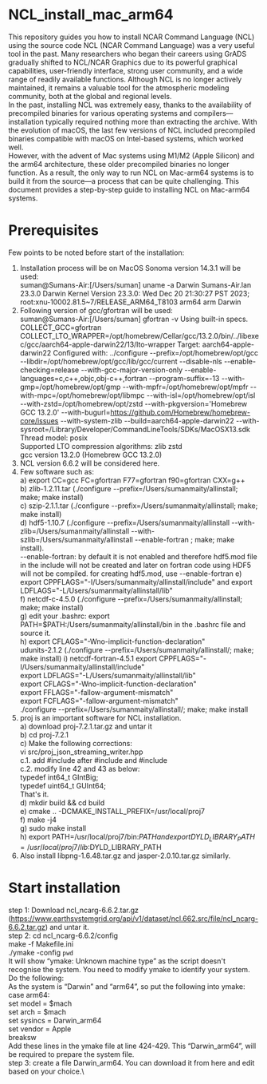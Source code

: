 # NCL_install_mac_arm64
This repository guides you how to install NCAR Command Language (NCL) using the source code
NCL (NCAR Command Language) was a very useful tool in the past. Many researchers who began their careers using GrADS gradually shifted to NCL/NCAR Graphics due to its powerful graphical capabilities, user-friendly interface, strong user community, and a wide range of readily available functions. Although NCL is no longer actively maintained, it remains a valuable tool for the atmospheric modeling community, both at the global and regional levels.\
In the past, installing NCL was extremely easy, thanks to the availability of precompiled binaries for various operating systems and compilers—installation typically required nothing more than extracting the archive. With the evolution of macOS, the last few versions of NCL included precompiled binaries compatible with macOS on Intel-based systems, which worked well.\
However, with the advent of Mac systems using M1/M2 (Apple Silicon) and the arm64 architecture, these older precompiled binaries no longer function. As a result, the only way to run NCL on Mac-arm64 systems is to build it from the source—a process that can be quite challenging. This document provides a step-by-step guide to installing NCL on Mac-arm64 systems.
# Prerequisites
Few points to be noted before start of the installation:
1. Installation process will be on MacOS Sonoma version 14.3.1 will be used:\
suman@Sumans-Air:[/Users/suman] uname -a
Darwin Sumans-Air.lan 23.3.0 Darwin Kernel Version 23.3.0: Wed Dec 20 21:30:27 PST 2023; root:xnu-10002.81.5~7/RELEASE_ARM64_T8103 arm64 arm Darwin
2. Following version of gcc/gfortran will be used:\
suman@Sumans-Air:[/Users/suman] gfortran -v
Using built-in specs.
COLLECT_GCC=gfortran
COLLECT_LTO_WRAPPER=/opt/homebrew/Cellar/gcc/13.2.0/bin/../libexec/gcc/aarch64-apple-darwin22/13/lto-wrapper
Target: aarch64-apple-darwin22
Configured with: ../configure --prefix=/opt/homebrew/opt/gcc --libdir=/opt/homebrew/opt/gcc/lib/gcc/current --disable-nls --enable-checking=release --with-gcc-major-version-only --enable-languages=c,c++,objc,obj-c++,fortran --program-suffix=-13 --with-gmp=/opt/homebrew/opt/gmp --with-mpfr=/opt/homebrew/opt/mpfr --with-mpc=/opt/homebrew/opt/libmpc --with-isl=/opt/homebrew/opt/isl --with-zstd=/opt/homebrew/opt/zstd --with-pkgversion='Homebrew GCC 13.2.0' --with-bugurl=https://github.com/Homebrew/homebrew-core/issues --with-system-zlib --build=aarch64-apple-darwin22 --with-sysroot=/Library/Developer/CommandLineTools/SDKs/MacOSX13.sdk\
Thread model: posix\
Supported LTO compression algorithms: zlib zstd\
gcc version 13.2.0 (Homebrew GCC 13.2.0)
3. NCL version 6.6.2 will be considered here.
4. Few software such as:\
  a) export CC=gcc FC=gfortran F77=gfortran f90=gfortran CXX=g++\
  b) zlib-1.2.11.tar (./configure --prefix=/Users/sumanmaity/allinstall; make; make install)\
  c) szip-2.1.1.tar (./configure --prefix=/Users/sumanmaity/allinstall; make; make install)\
  d) hdf5-1.10.7 (./configure --prefix=/Users/sumanmaity/allinstall --with-zlib=/Users/sumanmaity/allinstall --with-szlib=/Users/sumanmaity/allinstall --enable-fortran ; make; make           install).\
      --enable-fortran: by default it is not enabled and therefore hdf5.mod file in the include will not be created and later on fortran code using HDF5 will not be compiled. for             creating hdf5.mod, use --enable-fortran
 e) export CPPFLAGS="-I/Users/sumanmaity/allinstall/include" and export LDFLAGS="-L/Users/sumanmaity/allinstall/lib"\
 f) netcdf-c-4.5.0  (./configure --prefix=/Users/sumanmaity/allinstall; make; make install)\
 g) edit your .bashrc:
      export PATH=$PATH:/Users/sumanmaity/allinstall/bin in the .bashrc file and source it.\
 h) export CFLAGS="-Wno-implicit-function-declaration"\
      udunits-2.1.2 (./configure --prefix=/Users/sumanmaity/allinstall/; make; make install)
 i) netcdf-fortran-4.5.1
      export CPPFLAGS="-I/Users/sumanmaity/allinstall/include"\
      export LDFLAGS="-L/Users/sumanmaity/allinstall/lib"\
      export CFLAGS="-Wno-implicit-function-declaration"\
      export FFLAGS="-fallow-argument-mismatch"\
      export FCFLAGS="-fallow-argument-mismatch"\
      ./configure --prefix=/Users/sumanmaity/allinstall/; make; make install
5. proj is an important software for NCL installation.\
   a) download proj-7.2.1.tar.gz and untar it\
   b) cd proj-7.2.1\
   c) Make the following corrections:\
         vi src/proj_json_streaming_writer.hpp\
         c.1. add #include <cstdint> after #include <vector> and #include <string>\
         c.2. modify line 42 and 43 as below:\
            typedef int64_t GIntBig;\
            typedef uint64_t GUInt64;\
         That's it.\
   d) mkdir build && cd build\
   e) cmake .. -DCMAKE_INSTALL_PREFIX=/usr/local/proj7\
   f) make -j4\
   g) sudo make install\
   h) export PATH=/usr/local/proj7/bin:$PATH and export DYLD_LIBRARY_PATH=/usr/local/proj7/lib:$DYLD_LIBRARY_PATH
6. Also install libpng-1.6.48.tar.gz and jasper-2.0.10.tar.gz similarly.
# Start installation
step 1: Download ncl_ncarg-6.6.2.tar.gz (https://www.earthsystemgrid.org/api/v1/dataset/ncl.662.src/file/ncl_ncarg-6.6.2.tar.gz) and untar it.\
step 2: cd ncl_ncarg-6.6.2/config\
    make -f Makefile.ini\
  ./ymake -config `pwd`\
  It will show “ymake: Unknown machine type” as the script doesn't recognise the system. You need to modify ymake to identify your system. Do the following:\
  As the system is “Darwin” and “arm64”, so put the following into ymake:\
        case    arm64:\
            set model   = $mach\
            set arch    = $mach\
            set sysincs = Darwin_arm64\
            set vendor  = Apple\
            breaksw\
  Add these lines in the ymake file at line 424-429. This “Darwin_arm64”, will be required to prepare the system file.\
step 3: create a file Darwin_arm64. You can download it from here and edit based on your choice.\




